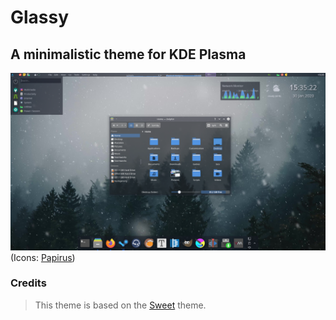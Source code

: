 # Glassy
## A minimalistic theme for KDE Plasma 

![Glassy preview](preview/preview.png)
  (Icons: [Papirus](https://github.com/PapirusDevelopmentTeam/papirus-icon-theme))

### Credits
> This theme is based on the [Sweet](https://store.kde.org/p/1294174) theme.


